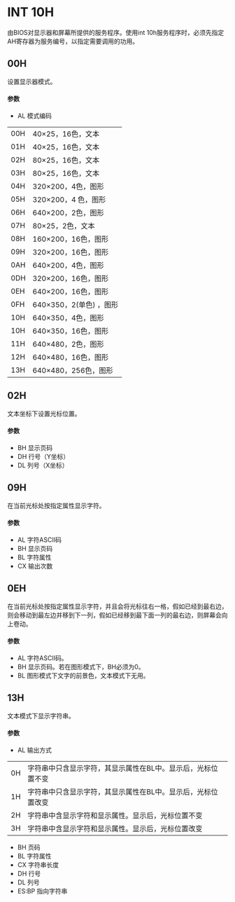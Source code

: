 # INT 10H

由BIOS对显示器和屏幕所提供的服务程序。使用int 10h服务程序时，必须先指定AH寄存器为服务编号，以指定需要调用的功用。

## 00H

设置显示器模式。

#### 参数

- AL 模式编码
<table>
    <tr><td>00H</td><td>40×25，16色，文本</td></tr>
    <tr><td>01H</td><td>40×25，16色，文本</td></tr>
    <tr><td>02H</td><td>80×25，16色，文本</td></tr>
    <tr><td>03H</td><td>80×25，16色，文本</td></tr>
    <tr><td>04H</td><td>320×200，4色，图形</td></tr>
    <tr><td>05H</td><td>320×200，4 色，图形</td></tr>
    <tr><td>06H</td><td>640×200，2色，图形</td></tr>
    <tr><td>07H</td><td>80×25，2色，文本</td></tr>
    <tr><td>08H</td><td>160×200，16色，图形</td></tr>
    <tr><td>09H</td><td>320×200，16色，图形</td></tr>
    <tr><td>0AH</td><td>640×200，4色，图形</td></tr>
    <tr><td>0DH</td><td>320×200，16色，图形</td></tr>
    <tr><td>0EH</td><td>640×200，16色，图形</td></tr>
    <tr><td>0FH</td><td>640×350，2(单色) ，图形</td></tr>
    <tr><td>10H</td><td>640×350，4色，图形</td></tr>
    <tr><td>10H</td><td>640×350，16色，图形</td></tr></td></tr>
    <tr><td>11H</td><td>640×480，2色，图形</td></tr>
    <tr><td>12H</td><td>640×480，16色，图形</td></tr>
    <tr><td>13H</td><td>640×480，256色，图形</td></tr>
</table>

## 02H

文本坐标下设置光标位置。

#### 参数
- BH 显示页码
- DH 行号（Y坐标）
- DL 列号（X坐标）

## 09H
在当前光标处按指定属性显示字符。

#### 参数
- AL 字符ASCII码
- BH 显示页码
- BL 字符属性
- CX 输出次数

## 0EH
在当前光标处按指定属性显示字符，并且会将光标往右一格，假如已经到最右边，则会移动到最左边并移到下一列，假如已经移到最下面一列的最右边，则屏幕会向上卷动。

#### 参数
- AL 字符ASCII码。
- BH 显示页码。若在图形模式下，BH必须为0。
- BL 图形模式下文字的前景色，文本模式下无用。

## 13H
文本模式下显示字符串。

#### 参数
- AL 输出方式
<table>
    <tr><td>0H</td><td>字符串中只含显示字符，其显示属性在BL中。显示后，光标位置不变</td></tr>
    <tr><td>1H</td><td>字符串中只含显示字符，其显示属性在BL中。显示后，光标位置改变</td></tr>
    <tr><td>2H</td><td>字符串中含显示字符和显示属性。显示后，光标位置不变</td></tr>
    <tr><td>3H</td><td>字符串中含显示字符和显示属性。显示后，光标位置改变</td></tr>
</table>

- BH 页码
- BL 字符属性
- CX 字符串长度
- DH 行号
- DL 列号
- ES:BP 指向字符串